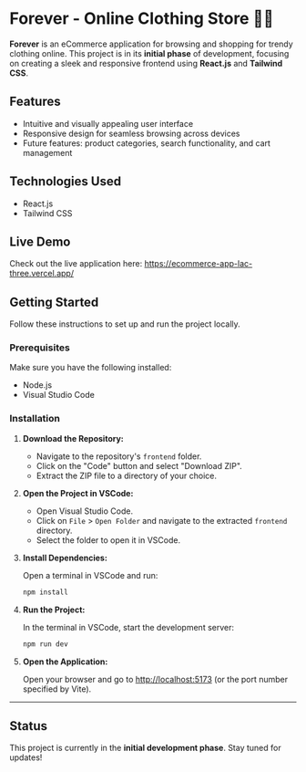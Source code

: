 
# Forever - Online Clothing Store 👗🛒  

**Forever** is an eCommerce application for browsing and shopping for trendy clothing online. This project is in its **initial phase** of development, focusing on creating a sleek and responsive frontend using **React.js** and **Tailwind CSS**.  

## Features  

- Intuitive and visually appealing user interface  
- Responsive design for seamless browsing across devices  
- Future features: product categories, search functionality, and cart management  

## Technologies Used  

- React.js  
- Tailwind CSS  

## Live Demo  

Check out the live application here: https://ecommerce-app-lac-three.vercel.app/ 

## Getting Started  

Follow these instructions to set up and run the project locally.  

### Prerequisites  

Make sure you have the following installed:  

- Node.js  
- Visual Studio Code  

### Installation  

1. **Download the Repository:**  

   - Navigate to the repository's `frontend` folder.  
   - Click on the "Code" button and select "Download ZIP".  
   - Extract the ZIP file to a directory of your choice.  

2. **Open the Project in VSCode:**  

   - Open Visual Studio Code.  
   - Click on `File` > `Open Folder` and navigate to the extracted `frontend` directory.  
   - Select the folder to open it in VSCode.  

3. **Install Dependencies:**  

   Open a terminal in VSCode and run:  

   ```bash  
   npm install  
   ```  

4. **Run the Project:**  

   In the terminal in VSCode, start the development server:  

   ```bash  
   npm run dev  
   ```  

5. **Open the Application:**  

   Open your browser and go to [http://localhost:5173](http://localhost:5173) (or the port number specified by Vite).  

---  

## Status  

This project is currently in the **initial development phase**. Stay tuned for updates!  

